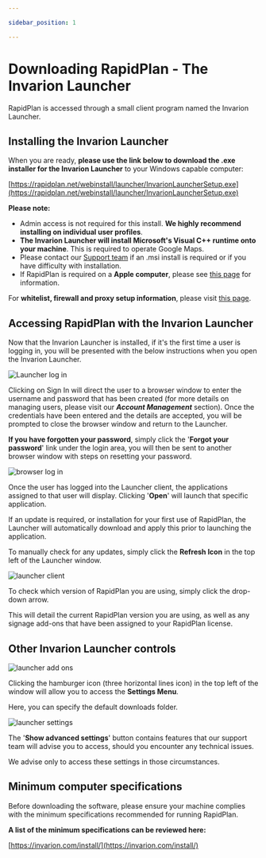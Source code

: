 ```yaml
---

sidebar_position: 1

---
```

# Downloading RapidPlan - The Invarion Launcher

RapidPlan is accessed through a small client program named the Invarion Launcher.

## Installing the Invarion Launcher

When you are ready, **please use the link below to download the .exe installer for the Invarion Launcher** to your Windows capable computer:

[https://rapidplan.net/webinstall/launcher/InvarionLauncherSetup.exe](https://rapidplan.net/webinstall/launcher/InvarionLauncherSetup.exe)

**Please note:**

- Admin access is not required for this install. **We highly recommend installing on individual user profiles**.
- **The Invarion Launcher will install Microsoft's Visual C++ runtime onto your machine**. This is required to operate Google Maps.
- Please contact our [Support team](https://invarion.com/au/support/) if an .msi install is required or if you have difficulty with installation.
- If RapidPlan is required on a **Apple computer**, please see [this page](/rapidplan/faqs/can-i-run-rapidplan-on-a-mac.md) for information.

For **whitelist, firewall and proxy setup information**, please visit [this page](https://rapidplan.com/pages/firewall-and-proxy-setup).

## Accessing RapidPlan with the Invarion Launcher

Now that the Invarion Launcher is installed, if it's the first time a user is logging in, you will be presented with the below instructions when you open the Invarion Launcher.

![Launcher log in](./assets/Launcher_log_in.png)

Clicking on Sign In will direct the user to a browser window to enter the username and password that has been created (for more details on managing users, please visit our ***Account Management*** section).
Once the credentials have been entered and the details are accepted, you will be prompted to close the browser window and return to the Launcher.

**If you have forgotten your password**, simply click the '**Forgot your password**' link under the login area, you will then be sent to another browser window with steps on resetting your password.

![browser log in](./assets/Browser_log_in.png)

Once the user has logged into the Launcher client, the applications assigned to that user will display. Clicking '**Open**' will launch that specific application.

If an update is required, or installation for your first use of RapidPlan, the Launcher will automatically download and apply this prior to launching the application.

To manually check for any updates, simply click the **Refresh Icon** in the top left of the Launcher window.

![launcher client](./assets/Launcher_client.png)

To check which version of RapidPlan you are using, simply click the drop-down arrow.

This will detail the current RapidPlan version you are using, as well as any signage add-ons that have been assigned to your RapidPlan license.

## Other Invarion Launcher controls

![launcher add ons](./assets/Launcher_add_ons.png)

Clicking the hamburger icon (three horizontal lines icon) in the top left of the window will allow you to access the **Settings Menu**.

Here, you can specify the default downloads folder.

![launcher settings](./assets/Launcher_settings.png)

The '**Show advanced settings**' button contains features that our support team will advise you to access, should you encounter any technical issues.

We advise only to access these settings in those circumstances.

## Minimum computer specifications

Before downloading the software, please ensure your machine complies with the minimum specifications recommended for running RapidPlan.

**A list of the minimum specifications can be reviewed here:**

[https://invarion.com/install/](https://invarion.com/install/)
